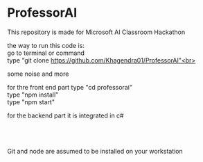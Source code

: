 # ProfessorAI
This repository is made for Microsoft AI Classroom Hackathon

the way to run this code is:<br>
go to terminal or command <br>
type "git clone https://github.com/Khagendra01/ProfessorAI"<br>

some noise and more

for thre front end part
type "cd professorai"<br>
type "npm install"<br>
type "npm start"<br>


for the backend part
it is integrated in c# 

<br><br><br>
Git and node are assumed to be installed on your workstation

